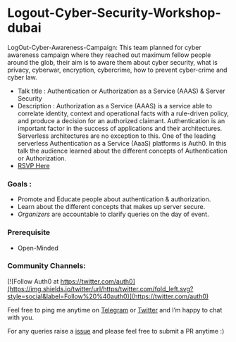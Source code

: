 # Logout-Cyber-Security-Workshop-dubai

LogOut-Cyber-Awareness-Campaign: This team planned for cyber awareness campaign where they reached out maximum fellow people around the glob, their aim is to aware them about cyber security, what is privacy, cyberwar, encryption, cybercrime, how to prevent cyber-crime and cyber law.

* Talk title : Authentication or Authorization as a Service (AAAS) & Server Security
* Description : Authorization as a Service (AAAS) is a service able to correlate identity, context and operational facts with a rule-driven policy, and produce a decision for an authorized claimant. Authentication is an important factor in the success of applications and their architectures. Serverless architectures are no exception to this. One of the leading serverless Authentication as a Service (AaaS) platforms is Auth0. In this talk the audience learned about the different concepts of Authentication or Authorization. 
* [RSVP Here](https://reps.mozilla.org/e/logout-cyber-security-workshop-dubai/)

### Goals : 

* Promote and Educate people about authentication & authorization. 
* Learn about the different concepts that makes up server secure.  
* *Organizers* are accountable to clarify queries on the day of event. 

### Prerequisite 

* Open-Minded 

### Community Channels: 
[![Follow Auth0 at https://twitter.com/auth0](https://img.shields.io/twitter/url/https/twitter.com/fold_left.svg?style=social&label=Follow%20%40auth0)](https://twitter.com/auth0)

Feel free to ping me anytime on [Telegram](http://telegram.me/rowdymehul) or [Twitter](http://twitter.com/rowdymehul) and I’m happy to chat with you.

For any queries raise a [issue](https://github.com/rowdymehul/-Logout-Cyber-Security-Workshop-dubizzle/issues) and please feel free to submit a PR anytime :)

